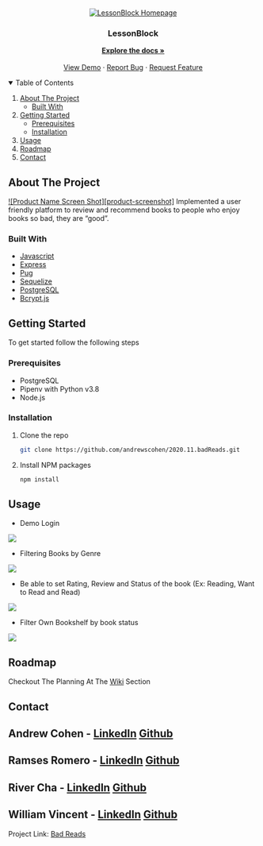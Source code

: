 <!--
*** Thanks for checking out the Best-README-Template. If you have a suggestion
*** that would make this better, please fork the repo and create a pull request
*** or simply open an issue with the tag "enhancement".
*** Thanks again! Now go create something AMAZING! :D
-->




<!-- PROJECT LOGO -->
<br />
<p align="center">
  <a href="https://github.com/andrewscohen/lessonblock">
    <img src="https://user-images.githubusercontent.com/67562159/113812408-0ef98e80-973c-11eb-8ddc-04c330c1ed06.png" alt="LessonBlock Homepage">
  </a>

  <h3 align="center">LessonBlock</h3>

  <p align="center">
    <a href="https://github.com/andrewscohen/lessonblock/wiki"><strong>Explore the docs »</strong></a>
    <br />
    <br />
    <a href="https://lessonblock.herokuapp.com/">View Demo</a>
    ·
    <a href="https://github.com/andrewscohen/lessonblock/issues">Report Bug</a>
    ·
    <a href="https://github.com/andrewscohen/lessonblock/issues">Request Feature</a>
  </p>
</p>



<!-- TABLE OF CONTENTS -->
<details open="open">
  <summary>Table of Contents</summary>
  <ol>
    <li>
      <a href="#about-the-project">About The Project</a>
      <ul>
        <li><a href="#built-with">Built With</a></li>
      </ul>
    </li>
    <li>
      <a href="#getting-started">Getting Started</a>
      <ul>
        <li><a href="#prerequisites">Prerequisites</a></li>
        <li><a href="#installation">Installation</a></li>
      </ul>
    </li>
    <li><a href="#usage">Usage</a></li>
    <li><a href="#roadmap">Roadmap</a></li>
    <li><a href="#contact">Contact</a></li>
  </ol>
</details>



<!-- ABOUT THE PROJECT -->
## About The Project

[![Product Name Screen Shot][product-screenshot]](https://example.com)
Implemented a user friendly platform to review and recommend books to people who enjoy books so bad, they are “good”.


### Built With
* [Javascript]()
* [Express](https://expressjs.com/)
* [Pug](https://pugjs.org/api/getting-started.html)
* [Sequelize](sequelize.org)
* [PostgreSQL](https://www.postgresql.org/)
* [Bcrypt.js](https://www.npmjs.com/package/bcryptjs)



<!-- GETTING STARTED -->
## Getting Started

To get started follow the following steps

### Prerequisites
- PostgreSQL
- Pipenv with Python v3.8
- Node.js

### Installation

1. Clone the repo
   ```sh
   git clone https://github.com/andrewscohen/2020.11.badReads.git
   ```
2. Install NPM packages
   ```sh
   npm install
   ```


<!-- USAGE EXAMPLES -->
## Usage

- Demo Login
<img src="https://raw.githubusercontent.com/andrewscohen/2020.11.badReads/main/public/BadReads-DemoLogin.gif" /> 

- Filtering Books by Genre
<img src="https://github.com/andrewscohen/2020.11.badReads/blob/main/public/BadReads-HomeGenreFilter.gif?raw=true" />

- Be able to set Rating, Review and Status of the book (Ex: Reading, Want to Read and Read)
<img src="https://github.com/andrewscohen/2020.11.badReads/blob/main/public/BadReads-RatingReview.gif?raw=true" />

- Filter Own Bookshelf by book status
<img src="https://github.com/andrewscohen/2020.11.badReads/blob/main/public/BadReads-BookshelfFilter.gif?raw=true" />


<!-- ROADMAP -->
## Roadmap

Checkout The Planning At The [Wiki](https://github.com/andrewscohen/2020.11.badReads/wiki) Section




<!-- CONTACT -->
## Contact

Andrew Cohen - [LinkedIn](https://www.linkedin.com/in/mrandrewcohen/) [Github](https://github.com/andrewscohen)
---
Ramses Romero - [LinkedIn](https://www.linkedin.com/in/ramses-romero-jr/) [Github](https://github.com/RamsesRomeroJr)
---
River Cha - [LinkedIn](https://www.linkedin.com/in/river-cha-432337120/) [Github](https://github.com/cosmoscha)
---
William Vincent - [LinkedIn](https://www.linkedin.com/in/william-vincent-5658851ba/) [Github](https://github.com/WJVincent)
---

Project Link: [Bad Reads](https://github.com/andrewscohen/2020.11.badReads)
